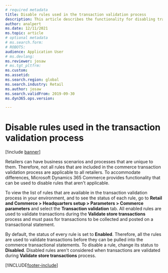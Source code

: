 ```yaml
---
# required metadata
title: Disable rules used in the transaction validation process
description: This article describes the functionality for disabling transaction validation rules in Microsoft Dynamics 365 Commerce.
author: analpert
ms.date: 12/11/2021
ms.topic: article
# optional metadata
# ms.search.form: 
# ROBOTS: 
audience: Application User
# ms.devlang: 
ms.reviewer: josaw
# ms.tgt_pltfrm: 
ms.custom: 
ms.assetid: 
ms.search.region: global
ms.search.industry: Retail
ms.author: josaw
ms.search.validFrom: 2019-09-30
ms.dyn365.ops.version: 

---
```


# Disable rules used in the transaction validation process

[!include [banner](../includes/banner.md)]

Retailers can have business scenarios and processes that are unique to them. Therefore, not all rules that are included in the commerce transaction validation process are applicable to all retailers. To accommodate differences, Microsoft Dynamics 365 Commerce provides functionality that can be used to disable rules that aren't applicable.

To view the list of rules that are available in the transaction validation process in your environment, and to see the status of each rule, go to **Retail and Commerce \> Headquarters setup \> Parameters \> Commerce parameters** and select the **Transaction validation** tab. All enabled rules are used to validate transactions during the **Validate store transactions** process and must pass for transactions to be collected and posted on a transactional statement.

By default, the status of every rule is set to **Enabled**. Therefore, all the rules are used to validate transactions before they can be pulled into the commerce transactional statements. To disable a rule, change its status to **Disabled**. Disabled rules aren't considered when transactions are validated during **Validate store transactions** process.

[!INCLUDE[footer-include](../includes/footer-banner.md)]
